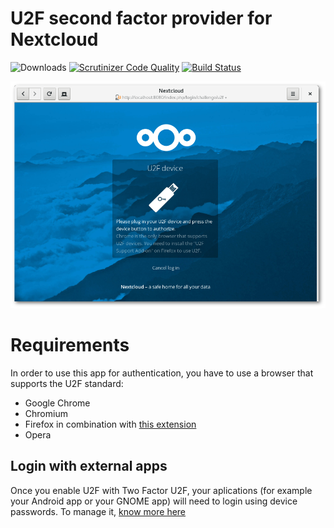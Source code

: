 # U2F second factor provider for Nextcloud

![Downloads](https://img.shields.io/github/downloads/nextcloud/twofactor_u2f/total.svg)
[![Scrutinizer Code Quality](https://scrutinizer-ci.com/g/nextcloud/twofactor_u2f/badges/quality-score.png?b=master)](https://scrutinizer-ci.com/g/nextcloud/twofactor_u2f/?branch=master)
[![Build Status](https://api.travis-ci.org/nextcloud/twofactor_u2f.svg?branch=master)](https://travis-ci.org/nextcloud/twofactor_u2f)

![](screenshots/challenge.png)

# Requirements
In order to use this app for authentication, you have to use a browser that supports the U2F standard:
* Google Chrome
* Chromium
* Firefox in combination with [this extension](https://addons.mozilla.org/en-US/firefox/addon/u2f-support-add-on/)
* Opera

## Login with external apps
Once you enable U2F with Two Factor U2F, your aplications (for example your Android app or your GNOME app) will need to login using device passwords. To manage it, [know more here](https://docs.nextcloud.com/server/11/user_manual/session_management.html#managing-devices)

